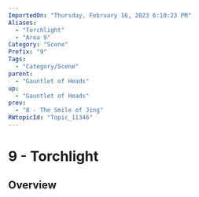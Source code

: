 ```yaml
---
ImportedOn: "Thursday, February 16, 2023 6:10:23 PM"
Aliases:
  - "Torchlight"
  - "Area 9"
Category: "Scene"
Prefix: "9"
Tags:
  - "Category/Scene"
parent:
  - "Gauntlet of Heads"
up:
  - "Gauntlet of Heads"
prev:
  - "8 - The Smile of Jing"
RWtopicId: "Topic_11346"
---
```

# 9 - Torchlight
## Overview

